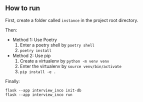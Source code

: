 ## How to run

First, create a folder called `instance` in the project root directory.

Then:

- Method 1: Use Poetry
    1. Enter a poetry shell by `poetry shell`
    2. `poetry install`
- Method 2: Use pip
    1. Create a virtualenv by `python -m venv venv`
    2. Enter the virtualenv by `source venv/bin/activate`
    3. `pip install -e .`

Finally:

```
flask --app interview_inco init-db
flask --app interview_inco run
```
